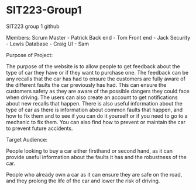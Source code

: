 # SIT223-Group1
SIT223 group 1 github

Members:
Scrum Master - Patrick 
Back end - Tom 
Front end - Jack
Security - Lewis
Database - Craig
UI - Sam


Purpose of Project:

The purpose of the website is to allow people to get feedback about the type of car they have or if they want to purchase one. The feedback can be any recalls that the car has had to ensure the customers are fully aware of the different faults the car previously has had. This can ensure the customers safety as they are aware of the possible dangers they could face when driving. The users can also create an account to get notifications about new recalls that happen. There is also useful information about the type of car as there is information about common faults that happen, and how to fix them and to see if you can do it yourself or if you need to go to a mechanic to fix them. You can also find how to prevent or maintain the car to prevent future accidents.

Target Audience:

People looking to buy a car either firsthand or second hand, as it can provide useful information about the faults it has and the robustness of the car.

People who already own a car as it can ensure they are safe on the road, and they prolong the life of the car and lower the risk of driving.

